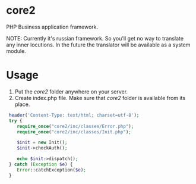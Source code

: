 core2
=====
PHP Business application framework.

NOTE: Currently it's russian framework. So you'll get no way to translate any inner locutions. In the future the translator will be available as a system module.

Usage
=====
1. Put the *core2* folder anywhere on your server. 
2. Create index.php file. Make sure that *core2* folder is available from its place.
```php
 header('Content-Type: text/html; charset=utf-8');
 try {
 	require_once("core2/inc/classes/Error.php");
 	require_once("core2/inc/classes/Init.php");

 	$init = new Init();
 	$init->checkAuth();

 	echo $init->dispatch();
 } catch (Exception $e) {
 	Error::catchException($e);
 }
```
